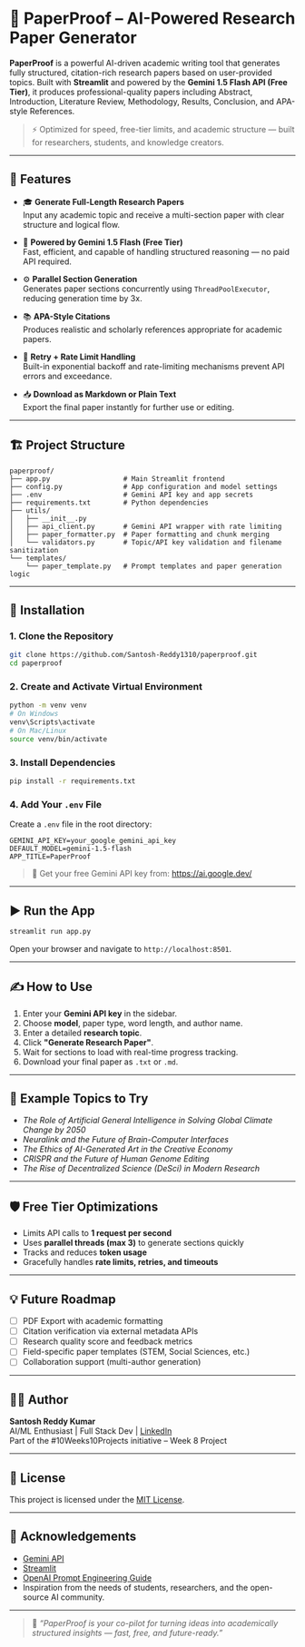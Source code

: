 # 📄 PaperProof – AI-Powered Research Paper Generator

**PaperProof** is a powerful AI-driven academic writing tool that generates fully structured, citation-rich research papers based on user-provided topics. Built with **Streamlit** and powered by the **Gemini 1.5 Flash API (Free Tier)**, it produces professional-quality papers including Abstract, Introduction, Literature Review, Methodology, Results, Conclusion, and APA-style References.

> ⚡ Optimized for speed, free-tier limits, and academic structure — built for researchers, students, and knowledge creators.

---

## 🚀 Features

- 🎓 **Generate Full-Length Research Papers**  
  Input any academic topic and receive a multi-section paper with clear structure and logical flow.

- 🧠 **Powered by Gemini 1.5 Flash (Free Tier)**  
  Fast, efficient, and capable of handling structured reasoning — no paid API required.

- ⚙️ **Parallel Section Generation**  
  Generates paper sections concurrently using `ThreadPoolExecutor`, reducing generation time by 3x.

- 📚 **APA-Style Citations**  
  Produces realistic and scholarly references appropriate for academic papers.

- 🔄 **Retry + Rate Limit Handling**  
  Built-in exponential backoff and rate-limiting mechanisms prevent API errors and exceedance.

- 📥 **Download as Markdown or Plain Text**  
  Export the final paper instantly for further use or editing.

---

## 🏗️ Project Structure

```
paperproof/
├── app.py                  # Main Streamlit frontend
├── config.py               # App configuration and model settings
├── .env                    # Gemini API key and app secrets
├── requirements.txt        # Python dependencies
├── utils/
│   ├── __init__.py
│   ├── api_client.py       # Gemini API wrapper with rate limiting
│   ├── paper_formatter.py  # Paper formatting and chunk merging
│   └── validators.py       # Topic/API key validation and filename sanitization
└── templates/
    └── paper_template.py   # Prompt templates and paper generation logic
```

---

## 🔧 Installation

### 1. Clone the Repository

```bash
git clone https://github.com/Santosh-Reddy1310/paperproof.git
cd paperproof
```

### 2. Create and Activate Virtual Environment

```bash
python -m venv venv
# On Windows
venv\Scripts\activate
# On Mac/Linux
source venv/bin/activate
```

### 3. Install Dependencies

```bash
pip install -r requirements.txt
```

### 4. Add Your `.env` File

Create a `.env` file in the root directory:

```
GEMINI_API_KEY=your_google_gemini_api_key
DEFAULT_MODEL=gemini-1.5-flash
APP_TITLE=PaperProof
```

> 🔑 Get your free Gemini API key from: https://ai.google.dev/

---

## ▶️ Run the App

```bash
streamlit run app.py
```

Open your browser and navigate to `http://localhost:8501`.

---

## ✍️ How to Use

1. Enter your **Gemini API key** in the sidebar.
2. Choose **model**, paper type, word length, and author name.
3. Enter a detailed **research topic**.
4. Click **"Generate Research Paper"**.
5. Wait for sections to load with real-time progress tracking.
6. Download your final paper as `.txt` or `.md`.

---

## 🧠 Example Topics to Try

- *The Role of Artificial General Intelligence in Solving Global Climate Change by 2050*
- *Neuralink and the Future of Brain-Computer Interfaces*
- *The Ethics of AI-Generated Art in the Creative Economy*
- *CRISPR and the Future of Human Genome Editing*
- *The Rise of Decentralized Science (DeSci) in Modern Research*

---

## 🛡️ Free Tier Optimizations

- Limits API calls to **1 request per second**
- Uses **parallel threads (max 3)** to generate sections quickly
- Tracks and reduces **token usage**
- Gracefully handles **rate limits, retries, and timeouts**

---

## 💡 Future Roadmap

- [ ] PDF Export with academic formatting
- [ ] Citation verification via external metadata APIs
- [ ] Research quality score and feedback metrics
- [ ] Field-specific paper templates (STEM, Social Sciences, etc.)
- [ ] Collaboration support (multi-author generation)

---

## 🧑‍💻 Author

**Santosh Reddy Kumar**  
AI/ML Enthusiast | Full Stack Dev | [LinkedIn](https://www.linkedin.com/in/santosh-reddy-kumar)  
Part of the #10Weeks10Projects initiative – Week 8 Project

---

## 📄 License

This project is licensed under the [MIT License](LICENSE).

---

## 🙌 Acknowledgements

- [Gemini API](https://ai.google.dev/)
- [Streamlit](https://streamlit.io/)
- [OpenAI Prompt Engineering Guide](https://platform.openai.com/docs/guides/prompt-engineering)
- Inspiration from the needs of students, researchers, and the open-source AI community.

---

> 🧠 *“PaperProof is your co-pilot for turning ideas into academically structured insights — fast, free, and future-ready.”*
